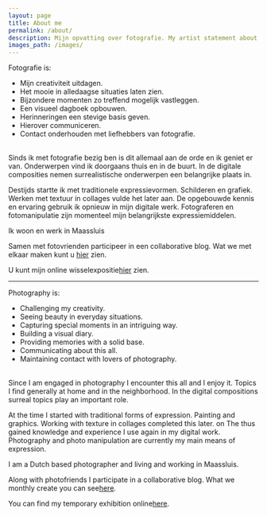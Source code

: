 ```yaml
---
layout: page
title: About me
permalink: /about/
description: Mijn opvatting over fotografie. My artist statement about photography.
images_path: /images/
---
```


Fotografie is:

* Mijn creativiteit uitdagen.
* Het mooie in alledaagse situaties laten zien.
* Bijzondere momenten zo treffend mogelijk vastleggen.
* Een visueel dagboek opbouwen.
* Herinneringen een stevige basis geven.
* Hierover communiceren.
* Contact onderhouden met liefhebbers van fotografie.


<br>
Sinds ik met fotografie bezig ben is dit allemaal aan de orde en ik geniet er van. Onderwerpen vind ik doorgaans thuis en in de buurt. In de digitale composities nemen surrealistische onderwerpen een belangrijke plaats in.

Destijds startte ik met traditionele expressievormen. Schilderen en grafiek. Werken met textuur in collages vulde het later aan. De opgebouwde kennis en ervaring gebruik ik opnieuw in mijn digitale werk. Fotograferen en fotomanipulatie zijn momenteel mijn belangrijkste expressiemiddelen.

Ik woon en werk in Maassluis

<p class="highlight">
Samen met fotovrienden participeer in een collaborative blog. Wat we met elkaar maken kunt u <a href="https://12months12pictures.wordpress.com/">hier</a> zien.
</p>
<p class="highlight">
U kunt mijn online wisselexpositie<a href="http://www.havov.nl">hier</a> zien.
</p>


<hr>

Photography is:

* Challenging my creativity.
* Seeing beauty in everyday situations.
* Capturing special moments in an intriguing way.
* Building a visual diary.
* Providing memories with a solid base.
* Communicating about this all.
* Maintaining contact with lovers of photography.


<br>
Since I am engaged in photography I encounter this all and I enjoy it. Topics I find generally at home and in the neighborhood. In the digital compositions surreal topics play an important role.

At the time I started with traditional forms of expression. Painting and graphics. Working with texture in collages completed this later. on The thus gained knowledge and experience I use again in my digital work. Photography and photo manipulation are currently my main means of expression.

I am a Dutch based photographer and living and working in Maassluis.

<p class="highlight">
Along with photofriends I participate in a collaborative blog.  What we monthly create you can see<a href="https://12months12pictures.wordpress.com/">here</a>.
</p>
<p class="highlight">
You can find my temporary exhibition online<a href="http://www.havov.nl">here</a>.
</p>

<br><br>
